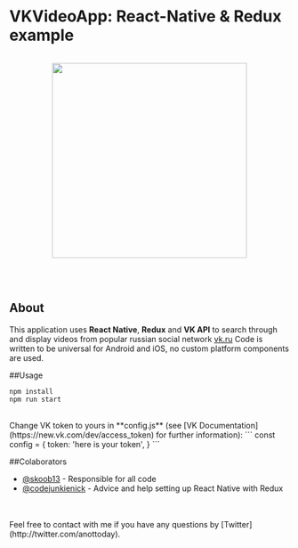 # VKVideoApp: React-Native & Redux example
<img src="http://forthebadge.com/images/badges/uses-js.svg" alt="">
<p align="center">
  <img src="https://github.com/skoob13/vkvideoapp/blob/master/demo.png?raw=true" width="350"/>
</p>
<br />
<br />

## About

This application uses __React Native__, __Redux__ and __VK API__ to search through and display videos from popular russian social network [vk.ru](http://vk.ru)
Code is written to be universal for Android and iOS, no custom platform components are used.

##Usage
```
npm install
npm run start
```
<br />
Change VK token to yours in **config.js** (see [VK Documentation](https://new.vk.com/dev/access_token) for further information):
```
const config = {
  token: 'here is your token',
}
```

##Colaborators
* [@skoob13](https://github.com/skoob13) - Responsible for all code
* [@codejunkienick](https://github.com/codejunkienick) - Advice and help setting up React Native with Redux


<br />
<br />
Feel free to contact with me if you have any questions by [Twitter](http://twitter.com/anottoday).
